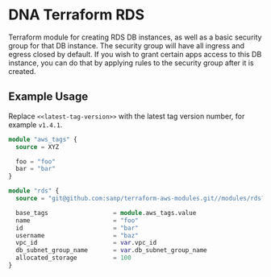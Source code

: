 # DNA Terraform RDS

Terraform module for creating RDS DB instances, as well as a basic security
group for that DB instance. The security group will have all ingress and egress
closed by default. If you wish to grant certain apps access to this DB
instance, you can do that by applying rules to the security group after it is
created.

## Example Usage

Replace `<<latest-tag-version>>` with the latest tag version number, for
example `v1.4.1`.

```terraform
module "aws_tags" {
  source = XYZ

  foo = "foo"
  bar = "bar"
}

module "rds" {
  source = "git@github.com:sanp/terraform-aws-modules.git//modules/rds?ref=<<latest-tag-version>>"

  base_tags                  = module.aws_tags.value
  name                       = "foo"
  id                         = "bar"
  username                   = "baz"
  vpc_id                     = var.vpc_id
  db_subnet_group_name       = var.db_subnet_group_name
  allocated_storage          = 100
}
```
